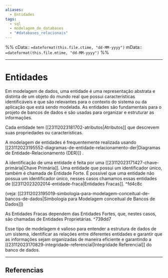 ```yaml
---
aliases:
  - Entidades
tags:
  - sql
  - modelagem_de_databases
  - "#databases_relacionais"
---
```

%%
cData:: `=dateformat(this.file.ctime, "dd-MM-yyyy")`
mData:: `=dateformat(this.file.mtime, "dd-MM-yyyy")`
%%

___
# Entidades

Em modelagem de dados, uma entidade é uma representação abstrata e distinta de um objeto do mundo real que possui características identificáveis e que são relevantes para o contexto do sistema ou da aplicação que está sendo modelada. As entidades são fundamentais para o projeto de bancos de dados e são usadas para organizar e estruturar as informações.

Cada entidade tem [[23112023181702-atributos|Atributos]] que descrevem suas propriedades ou características.

A modelagem de entidades é frequentemente realizada usando [[23112023195552-diagramas-de-entidade-relacionamento-der|Diagramas de Entidade-Relacionamento (DER)]] . 

A identificação de uma entidade é feita por uma [[23112023171427-chave-primária|Chave Primária]]. Uma entidade que possui um identificador único, também é chamada de Entidade Forte. É possível que uma entidade não possua um identificador único, nesses casos chamamos essas entidades de [[23112023202014-entidade-fraca|Entidades Fracas]]. ^fd4c8c

(veja: [[23112023195019-simbologia-para-modelagem-conceitual-de-bancos-de-dados|Simbologia para Modelagem conceitual de Bancos de Dados]])

As Entidades Fracas dependem das Entidades Fortes, que, nestes casos, são chamadas de Entidades Proprietárias. ^739dd7

Esse tipo de modelagem é valioso para entender a estrutura de dados de um sistema, identificar as relações entre diferentes entidades e garantir que as informações sejam organizadas de maneira eficiente e garantindo a [[23112023170829-integridade-referencial|Integridade Referencial]] do banco de dados.


---
## Referencias
